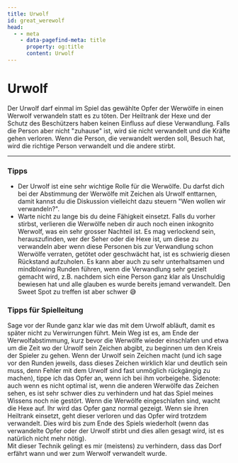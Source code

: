 ```yaml
---
title: Urwolf
id: great_werewolf
head:
  - - meta
    - data-pagefind-meta: title
      property: og:title
      content: Urwolf
---
```

# Urwolf <TeamBadge team="Werwölfe" />

Der Urwolf darf einmal im Spiel das gewählte Opfer der Werwölfe in einen Werwolf verwandeln statt es zu töten. Der Heiltrank der Hexe und der Schutz des Beschützers haben keinen Einfluss auf diese Verwandlung. Falls die Person aber nicht "zuhause" ist, wird sie nicht verwandelt und die Kräfte gehen verloren. Wenn die Person, die verwandelt werden soll, Besuch hat, wird die richtige Person verwandelt und die andere stirbt.

---

### Tipps
- Der Urwolf ist eine sehr wichtige Rolle für die Werwölfe. Du darfst dich bei der Abstimmung der Werwölfe mit Zeichen als Urwolf enttarnen, damit kannst du die Diskussion vielleicht dazu steuern "Wen wollen wir verwandeln?".
- Warte nicht zu lange bis du deine Fähigkeit einsetzt. Falls du vorher stirbst, verlieren die Werwölfe neben dir auch noch einen inkognito Werwolf, was ein sehr grosser Nachteil ist. Es mag verlockend sein, herauszufinden, wer der Seher oder die Hexe ist, um diese zu verwandeln aber wenn diese Personen bis zur Verwandlung schon Werwölfe verraten, getötet oder geschwächt hat, ist es schwierig diesen Rückstand aufzuholen. Es kann aber auch zu sehr unterhaltsamen und mindblowing Runden führen, wenn die Verwandlung sehr gezielt gemacht wird, z.B. nachdem sich eine Person ganz klar als Unschuldig bewiesen hat und alle glauben es wurde bereits jemand verwandelt. Den Sweet Spot zu treffen ist aber schwer :sweat_smile:

### Tipps für Spielleitung
Sage vor der Runde ganz klar wie das mit dem Urwolf abläuft, damit es später nicht zu Verwirrungen führt. Mein Weg ist es, am Ende der Werwolfabstimmung, kurz bevor die Werwölfe wieder einschlafen und etwa um die Zeit wo der Urwolf sein Zeichen abgibt, zu beginnen um den Kreis der Spieler zu gehen. Wenn der Urwolf sein Zeichen macht (und ich sage vor den Runden jeweils, dass dieses Zeichen wirklich klar und deutlich sein muss, denn Fehler mit dem Urwolf sind fast unmöglich rückgängig zu machen), tippe ich das Opfer an, wenn ich bei ihm vorbeigehe. Sidenote: auch wenn es nicht optimal ist, wenn die anderen Werwölfe das Zeichen sehen, es ist sehr schwer dies zu verhindern und hat das Spiel meines Wissens noch nie gestört. Wenn die Werwölfe eingeschlafen sind, wacht die Hexe auf. Ihr wird das Opfer ganz normal gezeigt. Wenn sie ihren Heiltrank einsetzt, geht dieser verloren und das Opfer wird trotzdem verwandelt. Dies wird bis zum Ende des Spiels wiederholt (wenn das verwandelte Opfer oder der Urwolf stirbt und dies allen gesagt wird, ist es natürlich nicht mehr nötig).  
Mit dieser Technik gelingt es mir (meistens) zu verhindern, dass das Dorf erfährt wann und wer zum Werwolf verwandelt wurde.